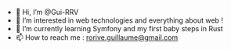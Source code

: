 - 👋 Hi, I’m @Gui-RRV
- 👀 I’m interested in web technologies and everything about web !
- 🌱 I’m currently learning Symfony and my first baby steps in Rust
- 📫 How to reach me : rorive.guillaume@gmail.com

<!---
Gui-RRV/Gui-RRV is a ✨ special ✨ repository because its `README.md` (this file) appears on your GitHub profile.
You can click the Preview link to take a look at your changes.
--->
